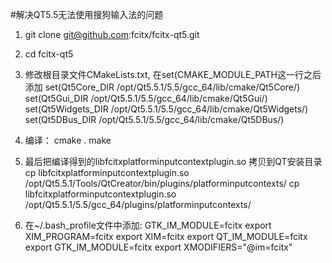 #解决QT5.5无法使用搜狗输入法的问题

1. git clone git@github.com:fcitx/fcitx-qt5.git
2. cd fcitx-qt5 
3. 修改根目录文件CMakeLists.txt, 在set(CMAKE_MODULE_PATH这一行之后添加
set(Qt5Core_DIR /opt/Qt5.5.1/5.5/gcc_64/lib/cmake/Qt5Core/)
set(Qt5Gui_DIR /opt/Qt5.5.1/5.5/gcc_64/lib/cmake/Qt5Gui/)
set(Qt5Widgets_DIR /opt/Qt5.5.1/5.5/gcc_64/lib/cmake/Qt5Widgets/)
set(Qt5DBus_DIR /opt/Qt5.5.1/5.5/gcc_64/lib/cmake/Qt5DBus/)

4. 编译：
cmake .
make
5. 最后把编译得到的libfcitxplatforminputcontextplugin.so 拷贝到QT安装目录
cp libfcitxplatforminputcontextplugin.so /opt/Qt5.5.1/Tools/QtCreator/bin/plugins/platforminputcontexts/
cp libfcitxplatforminputcontextplugin.so /opt/Qt5.5.1/5.5/gcc_64/plugins/platforminputcontexts/ 
6.  在~/.bash_profile文件中添加:
GTK_IM_MODULE=fcitx
export XIM_PROGRAM=fcitx
export XIM=fcitx
export QT_IM_MODULE=fcitx
export GTK_IM_MODULE=fcitx
export XMODIFIERS="@im=fcitx"
